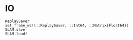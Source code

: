 # IO

```@docs
ReplaySaver
set_frame_wc!(::ReplaySaver, ::Int64, ::Matrix{Float64})
SLAM.save
SLAM.load!
```
